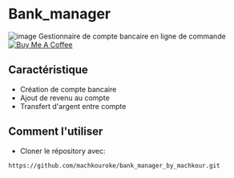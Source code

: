 Bank_manager
============

![image](https://user-images.githubusercontent.com/40785379/177899920-71b98b5c-4812-44f2-af1d-b219de4a13d6.png)
Gestionnaire de compte bancaire en ligne de commande <br>
<a href="https://buymeacoffee.com/machkouroke" target="_blank"><img src="https://www.buymeacoffee.com/assets/img/custom_images/orange_img.png" alt="Buy Me A Coffee" style="height: auto !important;width: auto !important;" ></a>


## Caractéristique
- Création de compte bancaire
- Ajout de revenu au compte
- Transfert d'argent entre compte

## Comment l'utiliser
- Cloner le répository avec:
```
https://github.com/machkouroke/bank_manager_by_machkour.git
```


